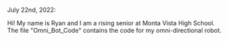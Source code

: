 July 22nd, 2022:

Hi! My name is Ryan and I am a rising senior at Monta Vista High School. The file "Omni_Bot_Code" contains the code for my omni-directional robot. 
